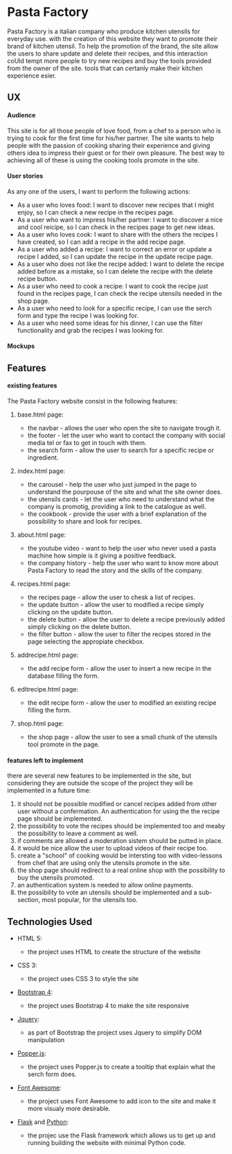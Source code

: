 # Pasta Factory

Pasta Factory is a italian company who produce kitchen utensils for everyday use. with the creation of this website they want to promote their brand
of kitchen utensil.
To help the promotion of the brand, the site allow the users to share update and delete their recipes, and this interaction coUld tempt more people 
to try new recipes and buy the tools provided from the owner of the site. tools that can certanly make their kitchen experience esier.

## UX 

#### Audience

This site is for all those people of love food, from a chef to a person who is trying to cook for the first time for his/her partner. The site wants 
to help people with the passion of cooking sharing their experience and giving others idea to impress their guest or for their own pleasure.
The best way to achieving all of these is using the cooking tools promote in the site.

#### User stories

As any one of the users, I want to perform the following actions:

* As a user who loves food: I want to discover new recipes that I might enjoy, so I can check a new recipe in the recipes page.
* As a user who want to impress his/her partner: I want to discover a nice and cool reicipe, so I can check in the recipes page to get new ideas.
* As a user who loves cook: I want to share with the others the recipes I have created, so I can add a recipe in the add recipe page.
* As a user who added a recipe: I want to correct an error or update a recipe I added, so I can update the recipe in the update recipe page.
* As a user who does not like the recipe added: I want to delete the recipe added before as a mistake, so I can delete the recipe with the delete recipe button.
* As a user who need to cook a recipe: I want to cook the recipe just found in the recipes page, I can check the recipe utensils needed in the shop page. 
* As a user who need to look for a specific recipe, I can use the serch form and type the recipe I was looking for.
* As a user who need some ideas for his dinner, I can use the filter functionality and grab the recipes I was looking for.

#### Mockups



## Features

#### existing features

The Pasta Factory website consist in the following features:

1. base.html page:
   * the navbar - allows the user who open the site to navigate trough it.
   * the footer - let the user who want to contact the company with social media tel or fax to get in touch with them.
   * the search form - allow the user to search for a specific recipe or ingredient.
   
2. index.html page:
    * the carousel - help the user who just jumped in the page to understand the pourpouse of the site and what the site owner does.
    * the utensils cards - let the user who need to understand what the company is promotig, providing a link to the catalogue as well.
    * the cookbook - provide the user with a brief explanation of the possibility to share and look for recipes.

3. about.html page:
    * the youtube video - want to help the user who never used a pasta machine how simple is it giving a positive feedback.
    * the company history - help the user who want to know more about Pasta Factory to read the story and the skills of the company.

4. recipes.html page:
    * the recipes page - allow the user to chesk a list of recipes.
    * the update button - allow the user to modified a recipe simply clicking on the update button.
    * the delete button - allow the user to delete a recipe previously added simply clicking on the delete button.
    * the filter button - allow the user to filter the recipes stored in the page selecting the appropiate checkbox.

5. addrecipe.html page:
    * the add recipe form - allow the user to insert a new recipe in the database filling the form.

6. editrecipe.html page:
    * the edit recipe form - allow the user to modified an existing recipe filling the form.
    
7. shop.html page:
    * the shop page - allow the user to see a small chunk of the utensils tool promote in the page.


#### features left to implement

there are several new features to be implemented in the site, but considering they are outside the scope of the project they will be implemented in a future time:

1. it should not be possible modified or cancel recipes added from other user without a confermation. An authentication for using the the recipe page should be implemented.
2. the possibility to vote the recipes should be implemented too and meaby the possibility to leave a comment as well.
3. if comments are allowed a moderation sistem should be putted in place.
4. it would be nice allow the user to upload videos of their recipe too.
5. create a "school" of cooking would be intersting too with video-lessons from chef that are using only the utensils promote in the site.
6. the shop page should redirect to a real online shop with the possibility to buy the utensils promoted.
7. an authentication system is needed to allow online payments.
8. the possibility to vote an utensils should be implemented and a sub-section, most popular, for the utensils too.

## Technologies Used

* HTML 5:
    * the project uses HTML to create the structure of the website

* CSS 3:
    * the project uses CSS 3 to style the site
    
* [Bootstrap 4](https://getbootstrap.com/):
    * the project uses Bootstrap 4 to make the site responsive

* [Jquery](https://jquery.com/):
    * as part of Bootstrap the project uses Jquery to simplify DOM manipulation

* [Popper.js](https://popper.js.org/):
    * the project uses Popper.js to create a tooltip that explain what the serch form does.

* [Font Awesome](https://fontawesome.com/):
    * the project uses Font Awesome to add icon to the site and make it more visualy more desirable.
    
* [Flask](http://flask.palletsprojects.com/) and [Python](https://www.python.org/):
    * the projec use the Flask framework which allows us to get up and running building the website with minimal Python code.

    
